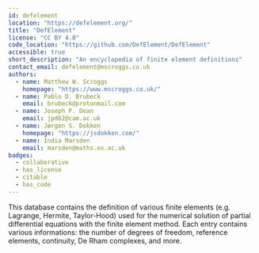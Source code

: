 ```yaml
---
id: defelement
location: "https://defelement.org/"
title: "DefElement"
license: "CC BY 4.0"
code_location: "https://github.com/DefElement/DefElement"
accessible: true
short_description: "An encyclopedia of finite element definitions"
contact_email: defelement@mscroggs.co.uk
authors:
  - name: Matthew W. Scroggs
    homepage: "https://www.mscroggs.co.uk/"
  - name: Pablo D. Brubeck
    email: brubeck@protonmail.com
  - name: Joseph P. Dean
    email: jpd62@cam.ac.uk
  - name: Jørgen S. Dokken
    homepage: "https://jsdokken.com/"
  - name: India Marsden
    email: marsden@maths.ox.ac.uk
badges:
  - collaborative
  - has_license
  - citable
  - has_code
---
```


This database contains the definition of various finite elements (e.g. Lagrange, Hermite, Taylor-Hood) used for the numerical solution of partial differential equations with the finite element method. Each entry contains various informations: the number of degrees of freedom, reference elements, continuity, De Rham complexes, and more.
